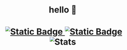 <div id="header" align="center">
  
  <h1>hello 👋<h1>
  <div id = badges>
    <img src="https://komarev.com/ghpvc/?username=chambored&style=flat-square&color=f0eed8" alt=""/>
    <a href = "https://www.linkedin.com/in/nick-trimmer/">
      <img alt="Static Badge" src="https://img.shields.io/badge/LinkedIn-%23f0eed8?logo=LinkedIn&logoColor=%23666666">
    </a>
    <a href = "mailto:nicholasatrimmer@gmail.com">
      <img alt="Static Badge" src="https://img.shields.io/badge/Email-%23f0eed8?logo=Gmail&logoColor=%23666666">
    </a>
  </div>
  <img alt = "Stats" src = "https://streak-stats.demolab.com?user=chambored&background=F0EED8">
</div>
    
<!--
**chambored/chambored** is a ✨ _special_ ✨ repository because its `README.md` (this file) appears on your GitHub profile.

Here are some ideas to get you started:

- 🔭 I’m currently working on ...
- 🌱 I’m currently learning ...
- 👯 I’m looking to collaborate on ...
- 🤔 I’m looking for help with ...
- 💬 Ask me about ...
- 📫 How to reach me: ...
- 😄 Pronouns: ...
- ⚡ Fun fact: ...
-->
